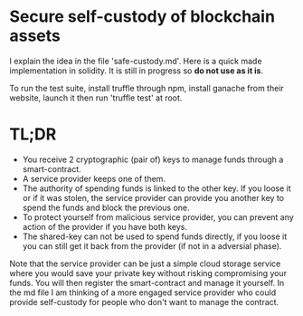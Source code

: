 # Secure self-custody of blockchain assets

I explain the idea in the file 'safe-custody.md'.
Here is a quick made implementation in solidity. It is still in progress so **do not use as it is**.

To run the test suite, install truffle through npm, install ganache from their website, launch it then run 'truffle test' at root.


# TL;DR
- You receive 2 cryptographic (pair of) keys to manage funds through a smart-contract.
- A service provider keeps one of them.
- The authority of spending funds is linked to the other key. If you loose it or if it was stolen, the service provider can provide you another key to spend the funds and block the previous one.
- To protect yourself from malicious service provider, you can prevent any action of the provider if you have both keys.
- The shared-key can not be used to spend funds directly, if you loose it you can still get it back from the provider (if not in a adversial phase).

Note that the service provider can be just a simple cloud storage service where you would save your private key without risking compromising your funds. You will then register the smart-contract and manage it yourself. In the md file I am thinking of a more engaged service provider who could provide self-custody for people who don't want to manage the contract.
